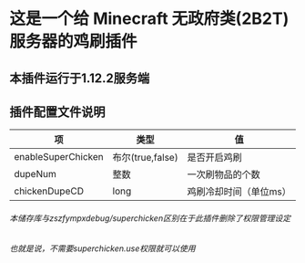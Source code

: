 # 这是一个给 Minecraft 无政府类(2B2T) 服务器的鸡刷插件

## 本插件运行于1.12.2服务端

## 插件配置文件说明

|项|类型|值|
|--|--|--|
|enableSuperChicken|布尔(true,false)|是否开启鸡刷|
|dupeNum|整数|一次刷物品的个数|
|chickenDupeCD|long|鸡刷冷却时间（单位ms）|

###### 本储存库与zszfympxdebug/superchicken区别在于此插件删除了权限管理设定
###### 也就是说，不需要superchicken.use权限就可以使用
